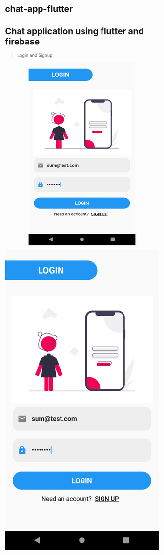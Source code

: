 # chat-app-flutter
# Chat application using flutter and firebase

>Login and Signup

<p align="center">
<img align="center" height="600px" width="350px" src="https://github.com/SumanthGaneshan/chat-app-flutter/blob/main/screenshots/Screenshot_1667566616.png">
</p>

<p align="center">
<img align="center" src="https://github.com/SumanthGaneshan/chat-app-flutter/blob/main/screenshots/Screenshot_1667566616.png">
</p>
